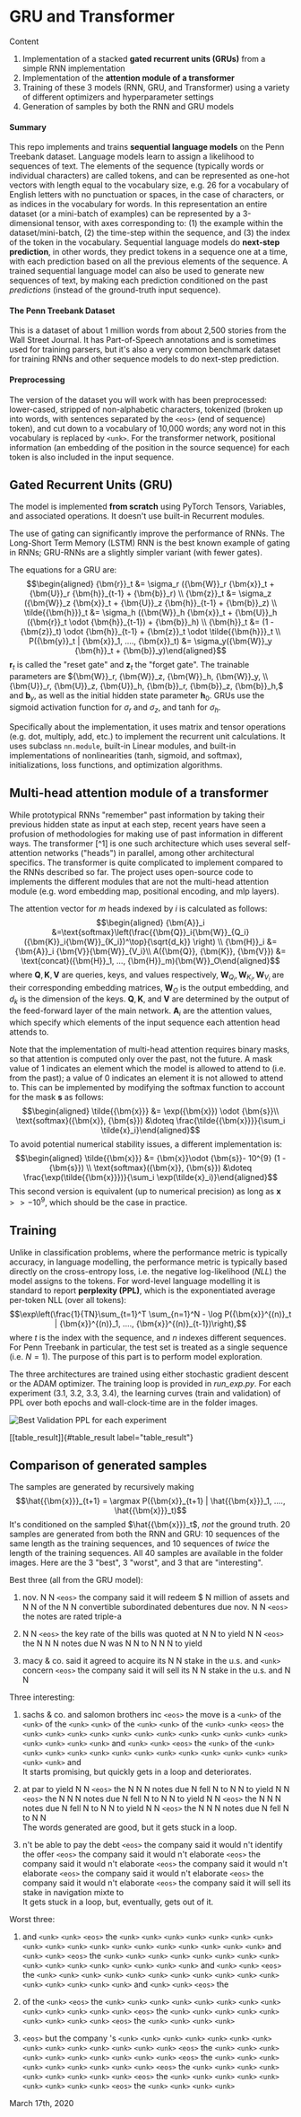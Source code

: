 # GRU and Transformer

Content
1. Implementation of a stacked **gated
recurrent units (GRUs)** from a simple RNN implementation
2. Implementation of the **attention module of a transformer**
3. Training of these 3 models (RNN, GRU, and Transformer)
using a variety of different optimizers and hyperparameter settings
4. Generation of samples by both the RNN and GRU models

#### Summary

This repo implements and trains **sequential language models** on the
Penn Treebank dataset. Language models learn to assign a likelihood to
sequences of text. The elements of the sequence (typically words or
individual characters) are called tokens, and can be represented as
one-hot vectors with length equal to the vocabulary size, e.g. 26 for a
vocabulary of English letters with no punctuation or spaces, in the case
of characters, or as indices in the vocabulary for words. In this
representation an entire dataset (or a mini-batch of examples) can be
represented by a 3-dimensional tensor, with axes corresponding to: (1)
the example within the dataset/mini-batch, (2) the time-step within the
sequence, and (3) the index of the token in the vocabulary. Sequential
language models do **next-step prediction**, in other words, they
predict tokens in a sequence one at a time, with each prediction based
on all the previous elements of the sequence. A trained sequential
language model can also be used to generate new sequences of text, by
making each prediction conditioned on the past *predictions* (instead of
the ground-truth input sequence).

#### The Penn Treebank Dataset

This is a dataset of about 1 million words from about 2,500 stories from
the Wall Street Journal. It has Part-of-Speech annotations and is
sometimes used for training parsers, but it's also a very common
benchmark dataset for training RNNs and other sequence models to do
next-step prediction.

#### Preprocessing

The version of the dataset you will work with has been preprocessed:
lower-cased, stripped of non-alphabetic characters, tokenized (broken up
into words, with sentences separated by the `<eos>` (end of sequence)
token), and cut down to a vocabulary of 10,000 words; any word not in
this vocabulary is replaced by `<unk>`. For the transformer network,
positional information (an embedding of the position in the source
sequence) for each token is also included in the input sequence.


## Gated Recurrent Units (GRU)

The model is implemented **from scratch** using PyTorch Tensors,
Variables, and associated operations. It doesn't use built-in Recurrent
modules.

The use of gating can significantly improve the performance of RNNs. The
Long-Short Term Memory (LSTM) RNN is the best known example of gating in
RNNs; GRU-RNNs are a slightly simpler variant (with fewer gates).

The equations for a GRU are: $$\begin{aligned}
{\bm{r}}_t &= \sigma_r ({\bm{W}}_r {\bm{x}}_t + {\bm{U}}_r {\bm{h}}_{t-1} + {\bm{b}}_r) \\
{\bm{z}}_t &= \sigma_z ({\bm{W}}_z {\bm{x}}_t + {\bm{U}}_z {\bm{h}}_{t-1} + {\bm{b}}_z) \\
\tilde{{\bm{h}}}_t &= \sigma_h ({\bm{W}}_h {\bm{x}}_t + {\bm{U}}_h ({\bm{r}}_t \odot {\bm{h}}_{t-1}) + {\bm{b}}_h) \\
{\bm{h}}_t &= (1 - {\bm{z}}_t) \odot {\bm{h}}_{t-1} + {\bm{z}}_t \odot \tilde{{\bm{h}}}_t \\
P({\bm{y}}_t | {\bm{x}}_1, ...., {\bm{x}}_t) &= \sigma_y({\bm{W}}_y {\bm{h}}_t + {\bm{b}}_y)\end{aligned}$$
${\bm{r}}_t$ is called the "reset gate" and ${\bm{z}}_t$ the "forget
gate". The trainable parameters are
${\bm{W}}_r, {\bm{W}}_z, {\bm{W}}_h, {\bm{W}}_y, \\ {\bm{U}}_r, {\bm{U}}_z, {\bm{U}}_h, {\bm{b}}_r, {\bm{b}}_z, {\bm{b}}_h,$
and ${\bm{b}}_y$, as well as the initial hidden state parameter
${\bm{h}}_0$. GRUs use the $\mathrm{sigmoid}$ activation function for
$\sigma_r$ and $\sigma_z$, and $\mathrm{tanh}$ for $\sigma_h$.

Specifically about the implementation, it uses matrix and tensor
operations (e.g. dot, multiply, add, etc.) to implement the recurrent
unit calculations. It uses subclass `nn.module`, built-in Linear
modules, and built-in implementations of nonlinearities (tanh, sigmoid,
and softmax), initializations, loss functions, and optimization
algorithms.

## Multi-head attention module of a transformer

While prototypical RNNs "remember" past information by taking their
previous hidden state as input at each step, recent years have seen a
profusion of methodologies for making use of past information in
different ways. The transformer [^1] is one such architecture which uses
several self-attention networks ("heads") in parallel, among other
architectural specifics. The transformer is quite complicated to
implement compared to the RNNs described so far. The project uses
open-source code to implements the different modules that are not the
multi-head attention module (e.g. word embedding map, positional
encoding, and mlp layers).

The attention vector for $m$ heads indexed by $i$ is calculated as
follows: $$\begin{aligned}
{\bm{A}}_i &=\text{softmax}\left(\frac{{\bm{Q}}_i{\bm{W}}_{Q_i}({\bm{K}}_i{\bm{W}}_{K_i})^\top}{\sqrt{d_k}} \right) \\
{\bm{H}}_i &= {\bm{A}}_i {\bm{V}}{\bm{W}}_{V_i}\\
A({\bm{Q}}, {\bm{K}}, {\bm{V}}) &= \text{concat}({\bm{H}}_1, ..., {\bm{H}}_m){\bm{W}}_O\end{aligned}$$
where ${\bm{Q}}, {\bm{K}}, {\bm{V}}$ are queries, keys, and values
respectively, ${\bm{W}}_{Q_i}, {\bm{W}}_{K_i}, {\bm{W}}_{V_i}$ are their
corresponding embedding matrices, ${\bm{W}}_O$ is the output embedding,
and $d_k$ is the dimension of the keys. ${\bm{Q}}, {\bm{K}},$ and
${\bm{V}}$ are determined by the output of the feed-forward layer of the
main network. ${\bm{A}}_i$ are the attention values, which specify which
elements of the input sequence each attention head attends to.

Note that the implementation of multi-head attention requires binary
masks, so that attention is computed only over the past, not the future.
A mask value of $1$ indicates an element which the model is allowed to
attend to (i.e. from the past); a value of $0$ indicates an element it
is not allowed to attend to. This can be implemented by modifying the
$\text{softmax}$ function to account for the mask ${\bm{s}}$ as follows:
$$\begin{aligned}
\tilde{{\bm{x}}} &= \exp({\bm{x}}) \odot {\bm{s}}\\
\text{softmax}({\bm{x}}, {\bm{s}}) &\doteq \frac{\tilde{{\bm{x}}}}{\sum_i \tilde{x}_i}\end{aligned}$$
To avoid potential numerical stability issues, a different
implementation is: $$\begin{aligned}
\tilde{{\bm{x}}} &= {\bm{x}}\odot {\bm{s}}- 10^{9} (1 - {\bm{s}}) \\
\text{softmax}({\bm{x}}, {\bm{s}}) &\doteq \frac{\exp(\tilde{{\bm{x}}})}{\sum_i \exp(\tilde{x}_i)}\end{aligned}$$
This second version is equivalent (up to numerical precision) as long as
${\bm{x}}>> -10^9$, which should be the case in practice.


## Training

Unlike in classification problems, where the performance metric is
typically accuracy, in language modelling, the performance metric is
typically based directly on the cross-entropy loss, i.e. the negative
log-likelihood ($NLL$) the model assigns to the tokens. For word-level
language modelling it is standard to report **perplexity (PPL)**, which
is the exponentiated average per-token NLL (over all tokens):
$$\exp\left(\frac{1}{TN}\sum_{t=1}^T \sum_{n=1}^N - \log P({\bm{x}}^{(n)}_t | {\bm{x}}^{(n)}_1, ...., {\bm{x}}^{(n)}_{t-1})\right),$$
where $t$ is the index with the sequence, and $n$ indexes different
sequences. For Penn Treebank in particular, the test set is treated as a
single sequence (i.e. $N=1$). The purpose of this part is to perform
model exploration.

The three architectures are trained using either stochastic gradient
descent or the ADAM optimizer. The training loop is provided in
*run\_exp.py*. For each experiment (3.1, 3.2, 3.3, 3.4), the learning
curves (train and validation) of PPL over both epochs and
wall-clock-time are in the folder images.

![Best Validation PPL for each experiment](img/table_result.png)

[\[table\_result\]]{#table_result label="table_result"}


## Comparison of generated samples 

The samples are generated by recursively making
$$\hat{{\bm{x}}}_{t+1} = \argmax P({\bm{x}}_{t+1} | \hat{{\bm{x}}}_1, ...., \hat{{\bm{x}}}_t)$$
It's conditioned on the sampled $\hat{{\bm{x}}}_t$, *not* the ground
truth. 20 samples are generated from both the RNN and GRU: 10 sequences
of the same length as the training sequences, and 10 sequences of
*twice* the length of the training sequences. All 40 samples are
available in the folder images. Here are the 3 "best", 3 "worst", and 3
that are "interesting".

Best three (all from the GRU model):

1.  nov. N N `<eos>` the company said it will redeem \$ N million of
    assets and N N of the N N convertible subordinated debentures due
    nov. N N `<eos>` the notes are rated triple-a

2.  N N `<eos>` the key rate of the bills was quoted at N N to yield N
    N `<eos>` the N N N notes due N was N N to N N N to yield

3.  macy & co. said it agreed to acquire its N N stake in the u.s. and
    `<unk>` concern `<eos>` the company said it will sell its N N
    stake in the u.s. and N N

Three interesting:

1.  sachs & co. and salomon brothers inc `<eos>` the move is a
    `<unk>` of the `<unk>` of the `<unk>` `<unk>` of the
    `<unk>` `<unk>` of the `<unk>` `<unk>` `<eos>` the
    `<unk>` `<unk>` `<unk>` `<unk>` `<unk>` `<unk>`
    `<unk>` `<unk>` `<unk>` `<unk>` `<unk>` `<unk>`
    `<unk>` `<unk>` `<unk>` `<unk>` and `<unk>` `<unk>`
    `<eos>` the `<unk>` of the `<unk>` `<unk>` `<unk>`
    `<unk>` `<unk>` `<unk>` `<unk>` `<unk>` `<unk>`
    `<unk>` `<unk>` `<unk>` `<unk>` `<unk>` `<unk>` and\
    It starts promising, but quickly gets in a loop and deteriorates.

2.  at par to yield N N `<eos>` the N N N notes due N fell N to N N to
    yield N N `<eos>` the N N N notes due N fell N to N N to yield N N
    `<eos>` the N N N notes due N fell N to N N to yield N N `<eos>`
    the N N N notes due N fell N to N N\
    The words generated are good, but it gets stuck in a loop.

3.  n't be able to pay the debt `<eos>` the company said it would n't
    identify the offer `<eos>` the company said it would n't elaborate
    `<eos>` the company said it would n't elaborate `<eos>` the
    company said it would n't elaborate `<eos>` the company said it
    would n't elaborate `<eos>` the company said it would n't
    elaborate `<eos>` the company said it will sell its stake in
    navigation mixte to\
    It gets stuck in a loop, but, eventually, gets out of it.

Worst three:

1.  and `<unk>` `<unk>` `<eos>` the `<unk>` `<unk>` `<unk>`
    `<unk>` `<unk>` `<unk>` `<unk>` `<unk>` `<unk>`
    `<unk>` `<unk>` `<unk>` `<unk>` `<unk>` `<unk>`
    `<unk>` `<unk>` `<unk>` and `<unk>` `<unk>` `<eos>` the
    `<unk>` `<unk>` `<unk>` `<unk>` `<unk>` `<unk>`
    `<unk>` `<unk>` `<unk>` `<unk>` `<unk>` `<unk>`
    `<unk>` `<unk>` `<unk>` `<unk>` and `<unk>` `<unk>`
    `<eos>` the `<unk>` `<unk>` `<unk>` `<unk>` `<unk>`
    `<unk>` `<unk>` `<unk>` `<unk>` `<unk>` `<unk>`
    `<unk>` `<unk>` `<unk>` `<unk>` `<unk>` and `<unk>`
    `<unk>` `<eos>` the

2.  of the `<unk>` `<eos>` the `<unk>` `<unk>` `<unk>`
    `<unk>` `<unk>` `<unk>` `<unk>` `<unk>` `<unk>`
    `<unk>` `<unk>` `<unk>` `<unk>` `<eos>` the `<unk>`
    `<unk>` `<unk>` `<unk>` `<unk>` `<unk>` `<unk>`
    `<unk>` `<unk>` `<eos>` the `<unk>` `<unk>` `<unk>`
    `<unk>`

3.  `<eos>` but the company 's `<unk>` `<unk>` `<unk>` `<unk>`
    `<unk>` `<unk>` `<unk>` `<unk>` `<unk>` `<unk>`
    `<unk>` `<unk>` `<unk>` `<unk>` `<eos>` the `<unk>`
    `<unk>` `<unk>` `<unk>` `<unk>` `<unk>` `<unk>`
    `<unk>` `<unk>` `<unk>` `<eos>` the `<unk>` `<unk>`
    `<unk>` `<unk>` `<unk>` `<unk>` `<unk>` `<unk>`
    `<unk>` `<eos>` the `<unk>` `<unk>` `<unk>` `<unk>`
    `<unk>` `<unk>` `<unk>` `<unk>` `<unk>` `<eos>` the
    `<unk>` `<unk>` `<unk>` `<unk>` `<unk>` `<unk>`
    `<unk>` `<unk>` `<unk>` `<eos>` the `<unk>` `<unk>`
    `<unk>` `<unk>`
    
    

March 17th, 2020
